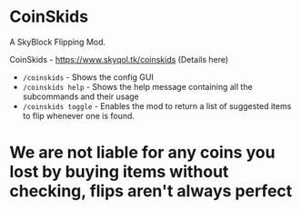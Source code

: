 

# CoinSkids


A SkyBlock Flipping Mod.

CoinSkids - https://www.skyqol.tk/coinskids (Details here)

- `/coinskids` - Shows the config GUI
- `/coinskids help` - Shows the help message containing all the subcommands and their usage
- `/coinskids toggle` - Enables the mod to return a list of suggested items to flip whenever one is found.


# We are not liable for any coins you lost by buying items without checking, flips aren't always perfect
